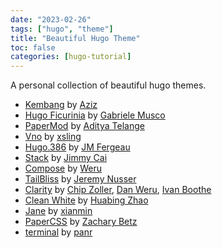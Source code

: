 ```yaml
---
date: "2023-02-26"
tags: ["hugo", "theme"]
title: "Beautiful Hugo Theme"
toc: false
categories: [hugo-tutorial]
---
```


A personal collection of beautiful hugo themes.

- [Kembang](https://themes.gohugo.io/themes/kembang/) by [Aziz](https://github.com/httpsecure)
- [Hugo Ficurinia](https://themes.gohugo.io/themes/hugo-ficurinia/) by [Gabriele Musco](https://gabmus.org/)
- [PaperMod](https://themes.gohugo.io/themes/hugo-papermod/) by [Aditya Telange](https://github.com/adityatelange/)
- [Vno](https://themes.gohugo.io/themes/vno-hugo/) by [xsling](https://github.com/xslingcn)
- [Hugo.386](https://themes.gohugo.io/themes/hugo.386/) by [JM Fergeau](https://jmf-portfolio.netlify.com/)
- [Stack](https://themes.gohugo.io/themes/hugo-theme-stack/) by [Jimmy Cai](https://jimmycai.com/)
- [Compose](https://themes.gohugo.io/themes/compose/) by [Weru](https://themes.gohugo.io/themes/compose/)
- [TailBliss](https://themes.gohugo.io/themes/tailbliss/) by [Jeremy Nusser](https://nusserstudios.com/)
- [Clarity](https://themes.gohugo.io/themes/hugo-clarity/) by [Chip Zoller](https://neonmirrors.net/), [Dan Weru](https://github.com/onweru), [Ivan Boothe](https://rootwork.org/)
- [Clean White](https://themes.gohugo.io/themes/hugo-theme-cleanwhite/) by [Huabing Zhao](https://github.com/zhaohuabing)
- [Jane](https://themes.gohugo.io/themes/hugo-theme-jane/) by [xianmin](https://xianmin.org/)
- [PaperCSS](https://themes.gohugo.io/themes/papercss-hugo-theme/) by [Zachary Betz](https://themes.gohugo.io/themes/papercss-hugo-theme/)
- [terminal](https://themes.gohugo.io/themes/hugo-theme-terminal/) by [panr](https://radoslawkoziel.pl/)